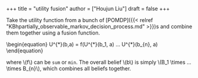 +++
title = "utility fusion"
author = ["Houjun Liu"]
draft = false
+++

Take the utility function from a bunch of [POMDP]({{< relref "KBhpartially_observable_markov_decision_process.md" >}})s and combine them together using a fusion function.

\begin{equation}
U^{\*}(b,a) = f(U^{\*}(b\_1, a) ... U^{\*}(b\_{n}, a)
\end{equation}

where \\(f\\) can be `sum` or `min`. The overall belief \\(b\\) is simply \\(B\_1 \times ... \times B\_{n}\\), which combines all beliefs together.
